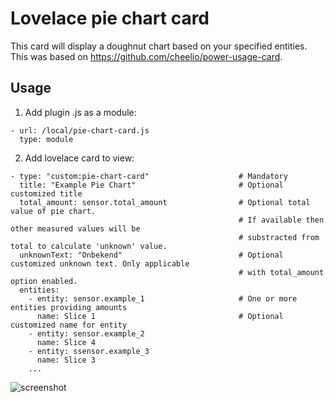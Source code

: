 # Lovelace pie chart card

This card will display a doughnut chart based on your specified entities. This was based on https://github.com/cheelio/power-usage-card. 

## Usage
1. Add plugin .js as a module:
```
- url: /local/pie-chart-card.js
  type: module
```
2. Add lovelace card to view:
```
- type: "custom:pie-chart-card"                    # Mandatory
  title: "Example Pie Chart"                       # Optional customized title
  total_amount: sensor.total_amount                # Optional total value of pie chart.
                                                   # If available then other measured values will be 
                                                   # substracted from total to calculate 'unknown' value.
  unknownText: "Onbekend"                          # Optional customized unknown text. Only applicable
                                                   # with total_amount option enabled.
  entities:
    - entity: sensor.example_1                     # One or more entities providing amounts
      name: Slice 1                                # Optional customized name for entity
    - entity: sensor.example_2
      name: Slice 4
    - entity: ssensor.example_3
      name: Slice 3
    ...
 ```

![screenshot](https://raw.githubusercontent.com/sdelliot/pie-chart-card/master/pie-chart-card.png)
